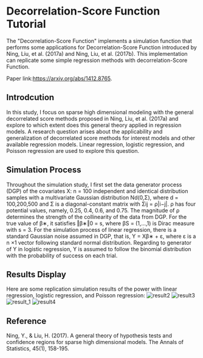 # Decorrelation-Score Function Tutorial
The "Decorrelation-Score Function" implements a simulation function that performs some applications for Decorrelation-Score Function introduced by Ning, Liu, et al. (2017a) and Ning, Liu, et al. (2017b). This implementation can replicate some simple regression methods with decorrelation-Score Function.

Paper link:https://arxiv.org/abs/1412.8765. 
## Introdcution
In this study, I focus on sparse high dimensional modeling with the general decorrelated score methods proposed in Ning, Liu, et al. (2017a) and explore to which extent does this general theory applied in regression models. A research question arises about the applicability and generalization of decorrelated score methods for interest models and other available regression models. Linear regression, logistic regression, and Poisson regression are used to explore this question.
## Simulation Process
Throughout the simulation study, I first set the data generator process (DGP) of the covariates X: n = 100 independent and identical distribution samples with a multivariate Gaussian distribution Nd(0,Σ), where d = 100,200,500 and Σ is a diagonal-constant matrix with Σij = ρ|i−j|. ρ has four potential values, namely, 0.25, 0.4, 0.6, and 0.75. The magnitude of ρ determines the strength of the collinearity of the data from DGP. For the true value of β∗, it satisfies ‖β∗‖0 = s, where βS = (1,...,1) is Dirac measure with s = 3. For the simulation process of linear regression, there is a standard Gaussian noise assumed in DGP, that is, Y = Xβ∗ + ε, where ε is a n ×1 vector following standard normal distribution. Regarding to generator of Y in logistic regression, Y is assumed to follow the binomial distribution with the probability of success on each trial.
## Results Display 
Here are some replication simulation results of the power with linear regression, logistic regression, and Poisson regression:
![result2](https://user-images.githubusercontent.com/59536847/147810193-edd96b10-2c96-4750-b17b-cc2012ffa2f7.PNG)
![result3](https://user-images.githubusercontent.com/59536847/147810217-e7dfe650-1617-433c-9f5a-51409d243eca.PNG)
![result_1](https://user-images.githubusercontent.com/59536847/147810221-bdc34582-e39b-46f0-a27c-fe18cc0e444a.PNG)
![result4](https://user-images.githubusercontent.com/59536847/147810222-1fc2e3cb-8cef-4c59-9f83-75bd12e86477.PNG)
## Reference 
Ning, Y., & Liu, H. (2017). A general theory of hypothesis tests and confidence regions for sparse high dimensional models. The Annals of Statistics, 45(1), 158-195.
